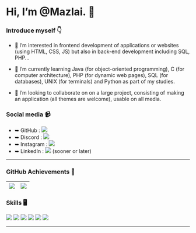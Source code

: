 # Hi, I’m @Mazlai. 👋

### Introduce myself 👇

 - 👀 I’m interested in frontend development of applications or websites (using HTML, CSS, JS) but also in back-end development including SQL, PHP...

 - 🌱 I’m currently learning Java (for object-oriented programming), C (for computer architecture), PHP (for dynamic web pages), SQL (for databases), UNIX (for     terminals) and Python as part of my studies.
 
- 💞️ I’m looking to collaborate on on a large project, consisting of making an application (all themes are welcome), usable on all media.

### Social media 📹

- ➥ GitHub : <a href="https://github.com/Mazlai" > <img src="https://img.shields.io/badge/GitHub-100000?style=for-the-badge&logo=github&logoColor=white" /> </a>
- ➥ Discord : <img src="https://dcbadge.vercel.app/api/shield/bot/286184679147700224?style=flat?compact=true" /> </a>
- ➥ Instagram : <a href="https://www.instagram.com/mf.mazlai/?hl=fr" > <img src="https://img.shields.io/badge/Instagram-E4405F?style=for-the-badge&logo=instagram&logoColor=white" /> </a>
- ➥ LinkedIn : <img src="https://img.shields.io/badge/LinkedIn-0077B5?style=for-the-badge&logo=linkedin&logoColor=white" /> (sooner or later)

<hr>

### GitHub Achievements 🍃

| <img align="center" src="https://github-readme-stats.vercel.app/api?username=mazlai&show_icons=true&include_all_commits=true&theme=radical&hide_border=true" /> | <img align="center" src="https://github-readme-stats.vercel.app/api/top-langs/?username=mazlai&layout=compact&theme=radical&hide_border=true" /> |
| ------------- | ------------- |

### Skills 🖥️

<img src="https://img.shields.io/badge/HTML-239120?style=for-the-badge&logo=html5&logoColor=white" /> <img src="https://img.shields.io/badge/CSS-239120?&style=for-the-badge&logo=css3&logoColor=white" /> <img src="https://img.shields.io/badge/JavaScript-323330?style=for-the-badge&logo=javascript&logoColor=F7DF1E" /> <img src="https://img.shields.io/badge/Python-14354C?style=for-the-badge&logo=python&logoColor=white" /> <img src="https://img.shields.io/badge/Java-ED8B00?style=for-the-badge&logo=java&logoColor=white" /> <img src="https://img.shields.io/badge/C-00599C?style=for-the-badge&logo=c&logoColor=white" />

<hr>
<!---
Mazlai/Mazlai is a ✨ special ✨ repository because its `README.md` (this file) appears on your GitHub profile.
You can click the Preview link to take a look at your changes.
--->

